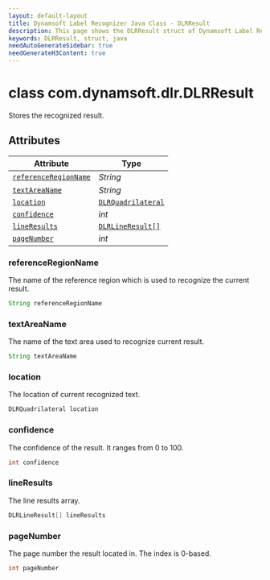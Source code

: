 ```yaml
---
layout: default-layout
title: Dynamsoft Label Recognizer Java Class - DLRResult
description: This page shows the DLRResult struct of Dynamsoft Label Recognizer for Java Language.
keywords: DLRResult, struct, java
needAutoGenerateSidebar: true
needGenerateH3Content: true
---
```



# class com.dynamsoft.dlr.DLRResult
Stores the recognized result.

  

## Attributes
  
| Attribute | Type |
|---------- | ---- |
| [`referenceRegionName`](#referenceregionname) | *String* |
| [`textAreaName`](#textareaname) | *String* |
| [`location`](#location) | [`DLRQuadrilateral`](dlr-quadrilateral.md) |
| [`confidence`](#confidence) | *int* |
| [`lineResults`](#lineresults) | [`DLRLineResult[]`](dlr-line-result.md) |
| [`pageNumber`](#pagenumber) | *int* |


### referenceRegionName
The name of the reference region which is used to recognize the current result.
```java
String referenceRegionName
```

### textAreaName
The name of the text area used to recognize current result.
```java
String textAreaName
```

### location
The location of current recognized text.
```java
DLRQuadrilateral location
```


### confidence
The confidence of the result. It ranges from 0 to 100.
```java
int confidence
```


### lineResults
The line results array.
```java
DLRLineResult[] lineResults
```

### pageNumber
The page number the result located in. The index is 0-based.
```java
int pageNumber
```
